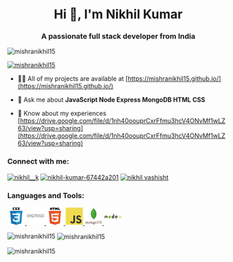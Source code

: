 <h1 align="center">Hi 👋, I'm Nikhil Kumar</h1>
<h3 align="center">A passionate full stack developer from India</h3>

<p align="left"> <img src="https://komarev.com/ghpvc/?username=mishranikhil15&label=Profile%20views&color=0e75b6&style=flat" alt="mishranikhil15" /> </p>

<p align="left"> <a href="https://github.com/ryo-ma/github-profile-trophy"><img src="https://github-profile-trophy.vercel.app/?username=mishranikhil15" alt="mishranikhil15" /></a> </p>

- 👨‍💻 All of my projects are available at [https://mishranikhil15.github.io/](https://mishranikhil15.github.io/)

- 💬 Ask me about **JavaScript Node Express MongoDB HTML CSS**

<!-- - 📫 How to reach me **vashsihtnikhil158@gmail.com** -->

- 📄 Know about my experiences [https://drive.google.com/file/d/1nh40oouprCxrFfmu3hcV4ONvMf1wLZ63/view?usp=sharing](https://drive.google.com/file/d/1nh40oouprCxrFfmu3hcV4ONvMf1wLZ63/view?usp=sharing)

<h3 align="left">Connect with me:</h3>
<p align="left">
<a href="https://twitter.com/nikhil__k" target="blank"><img align="center" src="https://raw.githubusercontent.com/rahuldkjain/github-profile-readme-generator/master/src/images/icons/Social/twitter.svg" alt="nikhil__k" height="30" width="40" /></a>
<a href="https://www.linkedin.com/in/nikhil-mishra-67442a201/" target="blank"><img align="center" src="https://raw.githubusercontent.com/rahuldkjain/github-profile-readme-generator/master/src/images/icons/Social/linked-in-alt.svg" alt="nikhil-kumar-67442a201" height="30" width="40" /></a>
<a href="https://fb.com/nikhil vashisht" target="blank"><img align="center" src="https://raw.githubusercontent.com/rahuldkjain/github-profile-readme-generator/master/src/images/icons/Social/facebook.svg" alt="nikhil vashisht" height="30" width="40" /></a>
</p>

<h3 align="left">Languages and Tools:</h3>
<p align="left"> <a href="https://www.w3schools.com/css/" target="_blank" rel="noreferrer"> <img src="https://raw.githubusercontent.com/devicons/devicon/master/icons/css3/css3-original-wordmark.svg" alt="css3" width="40" height="40"/> </a> <a href="https://expressjs.com" target="_blank" rel="noreferrer"> <img src="https://raw.githubusercontent.com/devicons/devicon/master/icons/express/express-original-wordmark.svg" alt="express" width="40" height="40"/> </a> <a href="https://www.w3.org/html/" target="_blank" rel="noreferrer"> <img src="https://raw.githubusercontent.com/devicons/devicon/master/icons/html5/html5-original-wordmark.svg" alt="html5" width="40" height="40"/> </a> <a href="https://developer.mozilla.org/en-US/docs/Web/JavaScript" target="_blank" rel="noreferrer"> <img src="https://raw.githubusercontent.com/devicons/devicon/master/icons/javascript/javascript-original.svg" alt="javascript" width="40" height="40"/> </a> <a href="https://www.mongodb.com/" target="_blank" rel="noreferrer"> <img src="https://raw.githubusercontent.com/devicons/devicon/master/icons/mongodb/mongodb-original-wordmark.svg" alt="mongodb" width="40" height="40"/> </a> <a href="https://nodejs.org" target="_blank" rel="noreferrer"> <img src="https://raw.githubusercontent.com/devicons/devicon/master/icons/nodejs/nodejs-original-wordmark.svg" alt="nodejs" width="40" height="40"/> </a> </p>

<p><img align="left" src="https://github-readme-stats.vercel.app/api/top-langs?username=mishranikhil15&show_icons=true&locale=en&layout=compact" alt="mishranikhil15" /></p>

<p>&nbsp;<img align="center" src="https://github-readme-stats.vercel.app/api?username=mishranikhil15&show_icons=true&locale=en" alt="mishranikhil15" /></p>

<p><img align="center" src="https://github-readme-streak-stats.herokuapp.com/?user=mishranikhil15&" alt="mishranikhil15" /></p>


